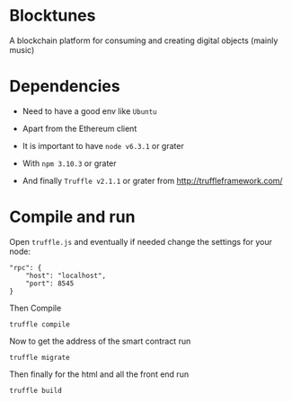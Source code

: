 # Blocktunes
A blockchain platform for consuming and creating digital objects (mainly music)

# Dependencies

* Need to have a good env like `Ubuntu`

* Apart from the Ethereum client

* It is important to have `node v6.3.1` or grater

* With `npm 3.10.3` or grater

* And finally `Truffle v2.1.1` or grater from http://truffleframework.com/

# Compile and run

Open `truffle.js` and eventually if needed change the settings for your node:

```
"rpc": {
    "host": "localhost",
    "port": 8545
}
```

Then Compile

`truffle compile`

Now to get the address of the smart contract run

`truffle migrate`

Then finally for the html and all the front end run

`truffle build`
